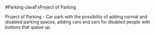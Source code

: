 #Parking-JavaFxProject of Parking

Project of Parking - Car park with the possibility of adding normal and disabled parking spaces, adding cars and cars for disabled people with buttons that queue up.
